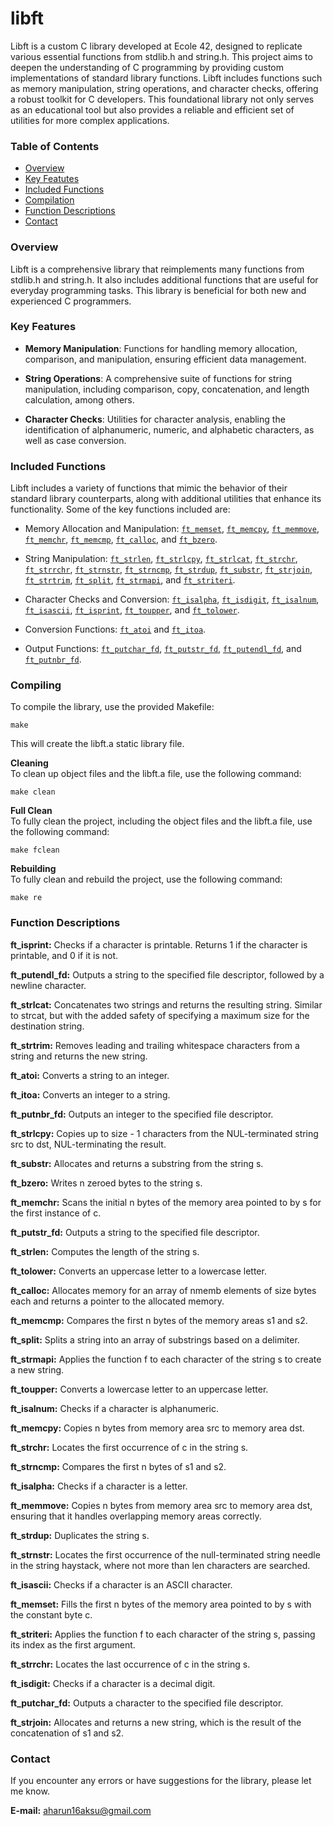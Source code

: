 # libft

Libft is a custom C library developed at Ecole 42, designed to replicate various essential functions from stdlib.h and string.h. This project aims to deepen the understanding of C programming by providing custom implementations of standard library functions. Libft includes functions such as memory manipulation, string operations, and character checks, offering a robust toolkit for C developers. This foundational library not only serves as an educational tool but also provides a reliable and efficient set of utilities for more complex applications.


### Table of Contents

- [Overview](#overview)
- [Key Featutes](#key-features)
- [Included Functions](#included-functions)
- [Compilation](#compilation)
- [Function Descriptions](#function-descriptions)
- [Contact](#contact)


<a id="overview"></a>

### Overview

Libft is a comprehensive library that reimplements many functions from stdlib.h and string.h. It also includes additional functions that are useful for everyday programming tasks. This library is beneficial for both new and experienced C programmers.


<a id="key-features"></a>

### Key Features

- **Memory Manipulation**: Functions for handling memory allocation, comparison, and manipulation, ensuring efficient data management.

- **String Operations**: A comprehensive suite of functions for string manipulation, including comparison, copy, concatenation, and length calculation, among others.

- **Character Checks**: Utilities for character analysis, enabling the identification of alphanumeric, numeric, and alphabetic characters, as well as case conversion.


<a id="included-functions"></a>

### Included Functions

Libft includes a variety of functions that mimic the behavior of their standard library counterparts, along with additional utilities that enhance its functionality. Some of the key functions included are:

- Memory Allocation and Manipulation: [`ft_memset`](#ft_memset), [`ft_memcpy`](#ft_memcpy), [`ft_memmove`](#ft_memmove), [`ft_memchr`](#ft_memchr), [`ft_memcmp`](#ft_memcmp), [`ft_calloc`](#ft_calloc), and [`ft_bzero`](#ft_bzero).

- String Manipulation: [`ft_strlen`](#ft_strlen), [`ft_strlcpy`](#ft_strlcpy), [`ft_strlcat`](#ft_strlcat), [`ft_strchr`](#ft_strchr), [`ft_strrchr`](#ft_strrchr), [`ft_strnstr`](#ft_strnstr), [`ft_strncmp`](#ft_strncmp), [`ft_strdup`](#ft_strdup), [`ft_substr`](#ft_substr), [`ft_strjoin`](#ft_strjoin), [`ft_strtrim`](#ft_strtrim), [`ft_split`](#ft_split), [`ft_strmapi`](#ft_strmapi), and [`ft_striteri`](#ft_striteri).

- Character Checks and Conversion: [`ft_isalpha`](#ft_isalpha), [`ft_isdigit`](#ft_isdigit), [`ft_isalnum`](#ft_isalnum), [`ft_isascii`](#ft_isascii), [`ft_isprint`](#ft_isprint), [`ft_toupper`](#ft_toupper), and [`ft_tolower`](#ft_tolower).

- Conversion Functions: [`ft_atoi`](#ft_atoi) and [`ft_itoa`](#ft_itoa).

- Output Functions: [`ft_putchar_fd`](#ft_putchar_fd), [`ft_putstr_fd`](#ft_putstr_fd), [`ft_putendl_fd`](#ft_putendl_fd), and [`ft_putnbr_fd`](#ft_putnbr_fd).


<a id="compilation"></a>

### Compiling  

To compile the library, use the provided Makefile:

```
make
```
This will create the libft.a static library file.

**Cleaning**  
To clean up object files and the libft.a file, use the following command:  
```
make clean
```
**Full Clean**  
To fully clean the project, including the object files and the libft.a file, use the following command:  
```
make fclean
```
**Rebuilding**  
To fully clean and rebuild the project, use the following command:  
```
make re
```


<a id="function-descriptions"></a>

### Function Descriptions

<a id="ft_isprint"></a>
**ft_isprint:** Checks if a character is printable. Returns 1 if the character is printable, and 0 if it is not.

<a id="ft_putendl_fd"></a>
**ft_putendl_fd:** Outputs a string to the specified file descriptor, followed by a newline character.

<a id="ft_strlcat"></a>
**ft_strlcat:** Concatenates two strings and returns the resulting string. Similar to strcat, but with the added safety of specifying a maximum size for the destination string.

<a id="ft_strtrim"></a>
**ft_strtrim:** Removes leading and trailing whitespace characters from a string and returns the new string.

<a id="ft_atoi"></a>
**ft_atoi:** Converts a string to an integer.

<a id="ft_itoa"></a>
**ft_itoa:** Converts an integer to a string.

<a id="ft_putnbr_fd"></a>
**ft_putnbr_fd:** Outputs an integer to the specified file descriptor.

<a id="ft_strlcpy"></a>
**ft_strlcpy:** Copies up to size - 1 characters from the NUL-terminated string src to dst, NUL-terminating the result.

<a id="ft_substr"></a>
**ft_substr:** Allocates and returns a substring from the string s.

<a id="ft_bzero"></a>
**ft_bzero:** Writes n zeroed bytes to the string s.

<a id="ft_memchr"></a>
**ft_memchr:** Scans the initial n bytes of the memory area pointed to by s for the first instance of c.

<a id="ft_putstr_fd"></a>
**ft_putstr_fd:** Outputs a string to the specified file descriptor.

<a id="ft_strlen"></a>
**ft_strlen:** Computes the length of the string s.

<a id="ft_tolower"></a>
**ft_tolower:** Converts an uppercase letter to a lowercase letter.

<a id="ft_calloc"></a>
**ft_calloc:** Allocates memory for an array of nmemb elements of size bytes each and returns a pointer to the allocated memory.

<a id="ft_memcmp"></a>
**ft_memcmp:** Compares the first n bytes of the memory areas s1 and s2.

<a id="ft_split"></a>
**ft_split:** Splits a string into an array of substrings based on a delimiter.

<a id="ft_strmapi"></a>
**ft_strmapi:** Applies the function f to each character of the string s to create a new string.

<a id="ft_toupper"></a>
**ft_toupper:** Converts a lowercase letter to an uppercase letter.

<a id="ft_isalnum"></a>
**ft_isalnum:** Checks if a character is alphanumeric.

<a id="ft_memcpy"></a>
**ft_memcpy:** Copies n bytes from memory area src to memory area dst.

<a id="ft_strchr"></a>
**ft_strchr:** Locates the first occurrence of c in the string s.

<a id="ft_strncmp"></a>
**ft_strncmp:** Compares the first n bytes of s1 and s2.

<a id="ft_isalpha"></a>
**ft_isalpha:** Checks if a character is a letter.

<a id="ft_memmove"></a>
**ft_memmove:** Copies n bytes from memory area src to memory area dst, ensuring that it handles overlapping memory areas correctly.

<a id="ft_strdup"></a>
**ft_strdup:** Duplicates the string s.

<a id="ft_strnstr"></a>
**ft_strnstr:** Locates the first occurrence of the null-terminated string needle in the string haystack, where not more than len characters are searched.

<a id="ft_isascii"></a>
**ft_isascii:** Checks if a character is an ASCII character.

<a id="ft_memset"></a>
**ft_memset:** Fills the first n bytes of the memory area pointed to by s with the constant byte c.

<a id="ft_striteri"></a>
**ft_striteri:** Applies the function f to each character of the string s, passing its index as the first argument.

<a id="ft_strrchr"></a>
**ft_strrchr:** Locates the last occurrence of c in the string s.

<a id="ft_isdigit"></a>
**ft_isdigit:** Checks if a character is a decimal digit.

<a id="ft_putchar_fd"></a>
**ft_putchar_fd:** Outputs a character to the specified file descriptor.

<a id="ft_strjoin"></a>
**ft_strjoin:** Allocates and returns a new string, which is the result of the concatenation of s1 and s2.

<a id="contact"></a>


### Contact

If you encounter any errors or have suggestions for the library, please let me know.  

**E-mail:** <aharun16aksu@gmail.com> 
